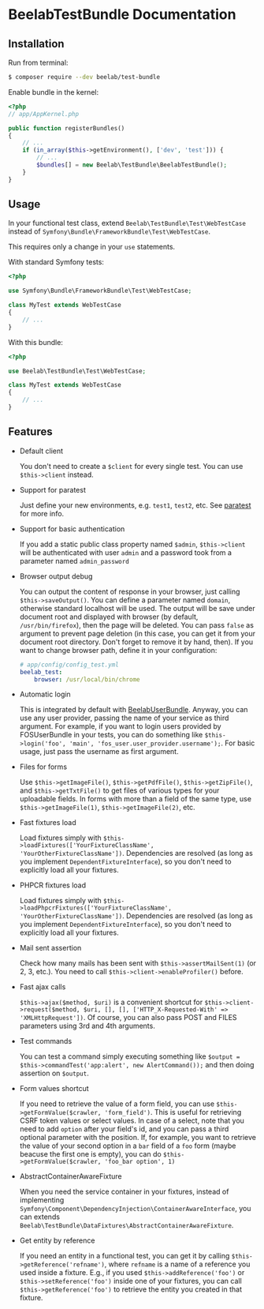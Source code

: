 BeelabTestBundle Documentation
==============================

## Installation

Run from terminal:

```bash
$ composer require --dev beelab/test-bundle
```

Enable bundle in the kernel:

```php
<?php
// app/AppKernel.php

public function registerBundles()
{
    // ...
    if (in_array($this->getEnvironment(), ['dev', 'test'])) {
        // ...
        $bundles[] = new Beelab\TestBundle\BeelabTestBundle();
    }
}
```

## Usage

In your functional test class, extend `Beelab\TestBundle\Test\WebTestCase` instead of
`Symfony\Bundle\FrameworkBundle\Test\WebTestCase`.

This requires only a change in your ``use`` statements.

With standard Symfony tests:
```php
<?php

use Symfony\Bundle\FrameworkBundle\Test\WebTestCase;

class MyTest extends WebTestCase
{
    // ...
}
```

With this bundle:
```php
<?php

use Beelab\TestBundle\Test\WebTestCase;

class MyTest extends WebTestCase
{
    // ...
}
```

## Features

* Default client

  You don't need to create a ``$client`` for every single test. You can use ``$this->client`` instead.

* Support for paratest

  Just define your new environments, e.g. ``test1``, ``test2``, etc. See [paratest](https://github.com/brianium/paratest)
  for more info.

* Support for basic authentication

  If you add a static public class property named ``$admin``, ``$this->client`` will be authenticated with user ``admin``
  and a password took from a parameter named ``admin_password``

* Browser output debug

  You can output the content of response in your browser, just calling `$this->saveOutput()`. You can define a
  parameter named `domain`, otherwise standard localhost will be used. The output will be save under document root and
  displayed with browser (by default, `/usr/bin/firefox`), then the page will be deleted. You can pass `false` as argument
  to prevent page deletion (in this case, you can get it from your document root directory. Don't forget to remove it by
  hand, then). If you want to change browser path, define it in your configuration:
  ```yaml
  # app/config/config_test.yml
  beelab_test:
      browser: /usr/local/bin/chrome
  ```

* Automatic login

  This is integrated by default with [BeelabUserBundle](https://github.com/Bee-Lab/BeelabUserBundle).
  Anyway, you can use any user provider, passing the name of your service as third argument.
  For example, if you want to login users provided by FOSUserBundle in your tests, you can do something like
  `$this->login('foo', 'main', 'fos_user.user_provider.username');`. For basic usage, just pass the username as first argument.

* Files for forms

  Use ``$this->getImageFile()``, ``$this->getPdfFile()``, ``$this->getZipFile()``, and ``$this->getTxtFile()`` to get
  files of various types for your uploadable fields.
  In forms with more than a field of the same type, use ``$this->getImageFile(1)``, ``$this->getImageFile(2)``, etc.

* Fast fixtures load

  Load fixtures simply with `$this->loadFixtures(['YourFixtureClassName', 'YourOtherFixtureClassName'])`. Dependencies
  are resolved (as long as you implement `DependentFixtureInterface`), so you don't need to explicitly load all your fixtures.

* PHPCR fixtures load

  Load fixtures simply with `$this->loadPhpcrFixtures(['YourFixtureClassName', 'YourOtherFixtureClassName'])`. Dependencies
  are resolved (as long as you implement `DependentFixtureInterface`), so you don't need to explicitly load all your fixtures.

* Mail sent assertion

  Check how many mails has been sent with ``$this->assertMailSent(1)`` (or 2, 3, etc.). You need to call
  ``$this->client->enableProfiler()`` before.

* Fast ajax calls

  ``$this->ajax($method, $uri)`` is a convenient shortcut for
  ``$this->client->request($method, $uri, [], [], ['HTTP_X-Requested-With' => 'XMLHttpRequest'])``. Of course, you
  can also pass POST and FILES parameters using 3rd and 4th arguments.

* Test commands

  You can test a command simply executing something like ``$output = $this->commandTest('app:alert', new AlertCommand());``
  and then doing assertion on ``$output``.

* Form values shortcut

  If you need to retrieve the value of a form field, you can use ``$this->getFormValue($crawler, 'form_field')``. This
  is useful for retrieving CSRF token values or select values. In case of a select, note that you need to add ``option``
  after your field's id, and you can pass a third optional parameter with the position. If, for example, you want to
  retrieve the value of your second option in a ``bar`` field of a ``foo`` form (maybe beacuse the first one is empty),
  you can do ``$this->getFormValue($crawler, 'foo_bar option', 1)``

* AbstractContainerAwareFixture

  When you need the service container in your fixtures, instead of implementing
  ``Symfony\Component\DependencyInjection\ContainerAwareInterface``, you can extends
  ``Beelab\TestBundle\DataFixtures\AbstractContainerAwareFixture``.

* Get entity by reference

  If you need an entity in a functional test, you can get it by calling ``$this->getReference('refname')``, where
  ``refname`` is a name of a reference you used inside a fixture. E.g., if you used ``$this->addReference('foo')`` or
  ``$this->setReference('foo')`` inside one of your fixtures, you can call ``$this->getReference('foo')`` to retrieve
  the entity you created in that fixture.
